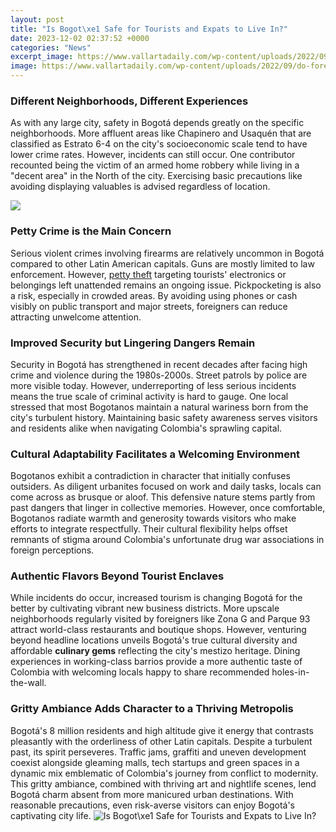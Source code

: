 ```yaml
---
layout: post
title: "Is Bogot\xe1 Safe for Tourists and Expats to Live In?"
date: 2023-12-02 02:37:52 +0000
categories: "News"
excerpt_image: https://www.vallartadaily.com/wp-content/uploads/2022/09/do-foreigners-feel-safe-in-mexico.jpg
image: https://www.vallartadaily.com/wp-content/uploads/2022/09/do-foreigners-feel-safe-in-mexico.jpg
---
```


### Different Neighborhoods, Different Experiences  
As with any large city, safety in Bogotá depends greatly on the specific neighborhoods. More affluent areas like Chapinero and Usaquén that are classified as Estrato 6-4 on the city's socioeconomic scale tend to have lower crime rates. However, incidents can still occur. One contributor recounted being the victim of an armed home robbery while living in a "decent area" in the North of the city. Exercising basic precautions like avoiding displaying valuables is advised regardless of location.

![](http://www.theyucatantimes.com/wp-content/uploads/2016/03/Mex_CA_map.jpg)
### Petty Crime is the Main Concern   
Serious violent crimes involving firearms are relatively uncommon in Bogotá compared to other Latin American capitals. Guns are mostly limited to law enforcement. However, [petty theft](https://travelokla.github.io/2023-12-23-plong-xe9es-record-des-u-boote-allemands-de-la-seconde-guerre-mondiale/) targeting tourists' electronics or belongings left unattended remains an ongoing issue. Pickpocketing is also a risk, especially in crowded areas. By avoiding using phones or cash visibly on public transport and major streets, foreigners can reduce attracting unwelcome attention.
### Improved Security but Lingering Dangers Remain
Security in Bogotá has strengthened in recent decades after facing high crime and violence during the 1980s-2000s. Street patrols by police are more visible today. However, underreporting of less serious incidents means the true scale of criminal activity is hard to gauge. One local stressed that most Bogotanos maintain a natural wariness born from the city's turbulent history. Maintaining basic safety awareness serves visitors and residents alike when navigating Colombia's sprawling capital.
### Cultural Adaptability Facilitates a Welcoming Environment  
Bogotanos exhibit a contradiction in character that initially confuses outsiders. As diligent urbanites focused on work and daily tasks, locals can come across as brusque or aloof. This defensive nature stems partly from past dangers that linger in collective memories. However, once comfortable, Bogotanos radiate warmth and generosity towards visitors who make efforts to integrate respectfully. Their cultural flexibility helps offset remnants of stigma around Colombia's unfortunate drug war associations in foreign perceptions. 
### Authentic Flavors Beyond Tourist Enclaves
While incidents do occur, increased tourism is changing Bogotá for the better by cultivating vibrant new business districts. More upscale neighborhoods regularly visited by foreigners like Zona G and Parque 93 attract world-class restaurants and boutique shops. However, venturing beyond headline locations unveils Bogotá's true cultural diversity and affordable **culinary gems** reflecting the city's mestizo heritage. Dining experiences in working-class barrios provide a more authentic taste of Colombia with welcoming locals happy to share recommended holes-in-the-wall.
### Gritty Ambiance Adds Character to a Thriving Metropolis
Bogotá's 8 million residents and high altitude give it energy that contrasts pleasantly with the orderliness of other Latin capitals. Despite a turbulent past, its spirit perseveres. Traffic jams, graffiti and uneven development coexist alongside gleaming malls, tech startups and green spaces in a dynamic mix emblematic of Colombia's journey from conflict to modernity. This gritty ambiance, combined with thriving art and nightlife scenes, lend Bogotá charm absent from more manicured urban destinations. With reasonable precautions, even risk-averse visitors can enjoy Bogotá's captivating city life.
![Is Bogot\xe1 Safe for Tourists and Expats to Live In?](https://www.vallartadaily.com/wp-content/uploads/2022/09/do-foreigners-feel-safe-in-mexico.jpg)